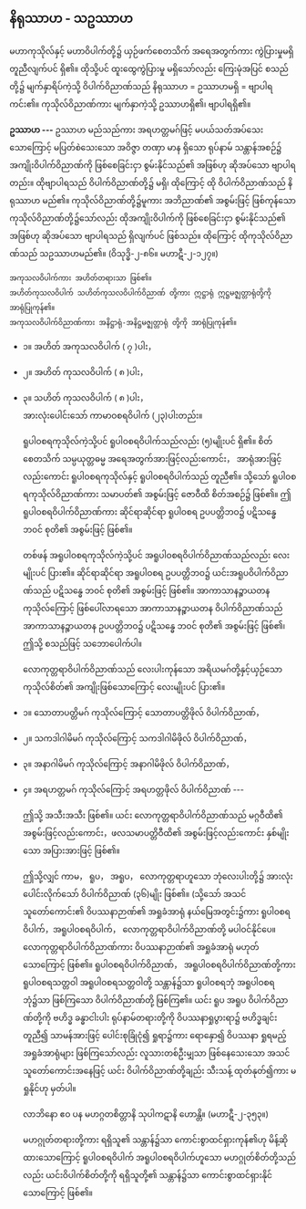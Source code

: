## နိရုဿာဟ - သဥဿာဟ

မဟာကုသိုလ်နှင့် မဟာဝိပါက်တို့၌ ယှဉ်ဖက်စေတသိက် အရေအတွက်ကား ကွဲပြားမှုမရှိ တူညီလျက်ပင် ရှိ၏။ 
ထိုသို့ပင် ထူးထွေကွဲပြားမှု မရှိသော်လည်း ကြေးမုံအပြင် စသည်တို့၌ မျက်နှာရိပ်ကဲ့သို့ ဝိပါက်ဝိညာဏ်သည် နိရုဿာဟ = ဥဿာဟမရှိ = ဗျာပါရကင်း၏။ 
ကုသိုလ်ဝိညာဏ်ကား မျက်နှာကဲ့သို့ ဥဿာဟရှိ၏၊ ဗျာပါရရှိ၏။

**ဥဿာဟ ---** ဥဿာဟ မည်သည်ကား အရဟတ္တမဂ်ဖြင့် မပယ်သတ်အပ်သေးသောကြောင့် မပြတ်စဲသေးသော အဝိဇ္ဇာ တဏှာ မာန ရှိသော ရုပ်နာမ် သန္တာန်အစဉ်၌ အကျိုးဝိပါက်ဝိညာဏ်ကို ဖြစ်စေခြင်းငှာ စွမ်းနိုင်သည်၏ အဖြစ်ဟု ဆိုအပ်သော ဗျာပါရတည်း။ 
ထိုဗျာပါရသည် ဝိပါက်ဝိညာဏ်တို့၌ မရှိ၊ ထိုကြောင့် ထို ဝိပါက်ဝိညာဏ်သည် နိရုဿာဟ မည်၏။ 
ကုသိုလ်ဝိညာဏ်တို့၌မူကား အဘိညာဏ်၏ အစွမ်းဖြင့် ဖြစ်ကုန်သော ကုသိုလ်ဝိညာဏ်တို့၌သော်လည်း ထိုအကျိုးဝိပါက်ကို ဖြစ်စေခြင်းငှာ စွမ်းနိုင်သည်၏ အဖြစ်ဟု ဆိုအပ်သော ဗျာပါရသည် ရှိလျက်ပင် ဖြစ်သည်။ 
ထိုကြောင့် ထိုကုသိုလ်ဝိညာဏ်သည် သဥဿာဟမည်၏။
<r>(ဝိသုဒ္ဓိ-၂-၈၆။ မဟာဋီ-၂-၁၂၇။)</r>

    အကုသလဝိပါက်ကား အဟိတ်တရားသာ ဖြစ်၏။ 
    အဟိတ်ကုသလဝိပါက် သဟိတ်ကုသလဝိပါက်ဝိညာဏ် တို့ကား ဣဋ္ဌာရုံ ဣဋ္ဌမဇ္ဈတ္တာရုံတို့ကို အာရုံပြုကုန်၏။ 
    အကုသလဝိပါက်ဝိညာဏ်ကား အနိဋ္ဌာရုံ-အနိဋ္ဌမဇ္ဈတ္တာရုံ တို့ကို အာရုံပြုကုန်၏။

- ၁။ အဟိတ် အကုသလဝိပါက်               ( ၇ )ပါး，
- ၂။ အဟိတ် ကုသလဝိပါက်                 ( ၈ )ပါး，
- ၃။ သဟိတ် ကုသလဝိပါက်                 ( ၈ )ပါး，
    <br>အားလုံးပေါင်းသော် ကာမာဝစရဝိပါက်    (၂၃)ပါးတည်း။

    ရူပါဝစရကုသိုလ်ကဲ့သို့ပင် ရူပါဝစရဝိပါက်သည်လည်း (၅)မျိုးပင် ရှိ၏။ 
    စိတ် စေတသိက် သမ္ပယုတ္တဓမ္မ အရေအတွက်အားဖြင့်လည်းကောင်း， အာရုံအားဖြင့်လည်းကောင်း ရူပါဝစရကုသိုလ်နှင့် ရူပါဝစရဝိပါက်သည် တူညီ၏။ 
    သို့သော် ရူပါဝစရကုသိုလ်ဝိညာဏ်ကား သမာပတ်၏ အစွမ်းဖြင့် ဇောဝီထိ စိတ်အစဉ်၌ ဖြစ်၏။ 
    ဤ ရူပါဝစရဝိပါက်ဝိညာဏ်ကား ဆိုင်ရာဆိုင်ရာ ရူပါဝစရ ဥပပတ္တိဘဝ၌ ပဋိသန္ဓေ ဘဝင် စုတိ၏ အစွမ်းဖြင့် ဖြစ်၏။

    တစ်ဖန် အရူပါဝစရကုသိုလ်ကဲ့သို့ပင် အရူပါဝစရဝိပါက်ဝိညာဏ်သည်လည်း လေးမျိုးပင် ပြား၏။ 
    ဆိုင်ရာဆိုင်ရာ အရူပါဝစရ ဥပပတ္တိဘဝ၌ ယင်းအရူပဝိပါက်ဝိညာဏ်သည် ပဋိသန္ဓေ ဘဝင် စုတိ၏ အစွမ်းဖြင့် ဖြစ်၏။ 
အာကာသာနဉ္စာယတန ကုသိုလ်ကြောင့် ဖြစ်ပေါ်လာရသော အာကာသာနဉ္စာယတန ဝိပါက်ဝိညာဏ်သည် အာကာသာနဉ္စာယတန ဥပပတ္တိဘဝ၌ ပဋိသန္ဓေ ဘဝင် စုတိ၏ အစွမ်းဖြင့် ဖြစ်၏၊ ဤသို့ စသည်ဖြင့် သဘောပေါက်ပါ။

    လောကုတ္တရာဝိပါက်ဝိညာဏ်သည် လေးပါးကုန်သော အရိယမဂ်တို့နှင့်ယှဉ်သော ကုသိုလ်စိတ်၏ အကျိုးဖြစ်သောကြောင့် လေးမျိုးပင် ပြား၏။

- ၁။ သောတာပတ္တိမဂ် ကုသိုလ်ကြောင့် သောတာပတ္တိဖိုလ် ဝိပါက်ဝိညာဏ်，

- ၂။ သကဒါဂါမိမဂ် ကုသိုလ်ကြောင့် သကဒါဂါမိဖိုလ် ဝိပါက်ဝိညာဏ်，

- ၃။ အနာဂါမိမဂ် ကုသိုလ်ကြောင့် အနာဂါမိဖိုလ် ဝိပါက်ဝိညာဏ်，

- ၄။ အရဟတ္တမဂ် ကုသိုလ်ကြောင့် အရဟတ္တဖိုလ် ဝိပါက်ဝိညာဏ် ---

    ဤသို့ အသီးအသီး ဖြစ်၏။ 
    ယင်း လောကုတ္တရာဝိပါက်ဝိညာဏ်သည် မဂ္ဂဝီထိ၏ အစွမ်းဖြင့်လည်းကောင်း，ဖလသမာပတ္တိဝီထိ၏ အစွမ်းဖြင့်လည်းကောင်း နှစ်မျိုးသော အပြားအားဖြင့် ဖြစ်၏။

    ဤသို့လျှင် ကာမ， ရူပ， အရူပ， လောကုတ္တရာဟူသော ဘုံလေးပါးတို့၌ အားလုံးပေါင်းလိုက်သော် ဝိပါက်ဝိညာဏ် (၃၆)မျိုး ဖြစ်၏။ 
    (သို့သော် အသင်သူတော်ကောင်း၏ ဝိပဿနာဉာဏ်၏ အရှုခံအာရုံ နယ်မြေအတွင်း၌ကား ရူပါဝစရဝိပါက်，အရူပါဝစရဝိပါက်， လောကုတ္တရာဝိပါက်ဝိညာဏ်တို့ မပါဝင်နိုင်ပေ။ 
    လောကုတ္တရာဝိပါက်ဝိညာဏ်ကား ဝိပဿနာဉာဏ်၏ အရှုခံအာရုံ မဟုတ်သောကြောင့် ဖြစ်၏။ 
    ရူပါဝစရဝိပါက်ဝိညာဏ်， အရူပါဝစရဝိပါက်ဝိညာဏ်တို့ကား ရူပါဝစရသတ္တဝါ အရူပါဝစရသတ္တဝါတို့ သန္တာန်၌သာ ရူပါဝစရဘုံ အရူပါဝစရဘုံ၌သာ ဖြစ်ကြသော ဝိပါက်ဝိညာဏ်တို့ ဖြစ်ကြ၏။ 
    ယင်း ရူပ အရူပ ဝိပါက်ဝိညာဏ်တို့ကို ဗဟိဒ္ဓ ခန္ဓာငါးပါး ရုပ်နာမ်တရားတို့ကို ဝိပဿနာရှုပွားရာ၌ ဗဟိဒ္ဓချင်း တူညီ၍ သာမန်အားဖြင့် ပေါင်းစုခြုံငုံ၍ ရှုရာ၌ကား ရောနှော၍ ဝိပဿနာ ရှုရမည့် အရှုခံအာရုံများ ဖြစ်ကြသော်လည်း လူသားတစ်ဦးမျှသာ ဖြစ်နေသေးသော အသင်သူတော်ကောင်းအနေဖြင့် ယင်း ဝိပါက်ဝိညာဏ်တို့ချည်း သီးသန့် ထုတ်နုတ်၍ကား မရှုနိုင်ဟု မှတ်ပါ။

    လာဘိနော ဧဝ ပန မဟဂ္ဂတစိတ္တာနိ သုပါကဋာနိ ဟောန္တိ။ (မဟာဋီ-၂-၃၅၃။)

    မဟဂ္ဂုတ်တရားတို့ကား ရရှိသူ၏ သန္တာန်၌သာ ကောင်းစွာထင်ရှားကုန်၏ဟု မိန့်ဆိုထားသောကြောင့် ရူပါဝစရဝိပါက် အရူပါ၀စရဝိပါက်ဟူသော မဟဂ္ဂုတ်စိတ်တို့သည်လည်း ယင်းဝိပါက်စိတ်တို့ကို ရရှိသူတို့၏ သန္တာန်၌သာ ကောင်းစွာထင်ရှားနိုင်သောကြောင့် ဖြစ်၏။
